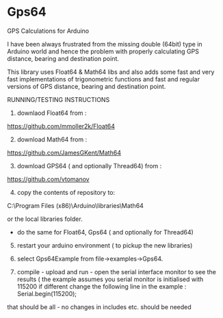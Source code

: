 # Gps64
GPS Calculations for Arduino

I have been always frustrated from the missing double (64bit) type in Arduino world and hence the problem with properly calculating GPS distance, bearing and destination point.

This library uses Float64 & Math64 libs and also adds some fast and very fast implementations of trigonometric functions and fast and regular versions of GPS distance, bearing and destination point.  

RUNNING/TESTING INSTRUCTIONS

1. downlaod Float64 from :

https://github.com/mmoller2k/Float64

2. download Math64 from :

https://github.com/JamesGKent/Math64

3. download GPS64 ( and optionally Thread64) from :

 https://github.com/vtomanov

4. copy the contents of repository to:

C:\Program Files (x86)\Arduino\libraries\Math64

or the local libraries folder.

- do the same for Float64, Gps64  ( and optionally for Thread64)

5. restart your arduino environment ( to pickup the new libraries) 

6. select Gps64Example from file->examples->Gps64.

8. compile - upload and run - open the serial interface monitor to see the results ( the example assumes you serial monitor is initialised with 115200 if different change the following line in the example :   Serial.begin(115200);

that should be all - no changes in includes etc. should be needed
